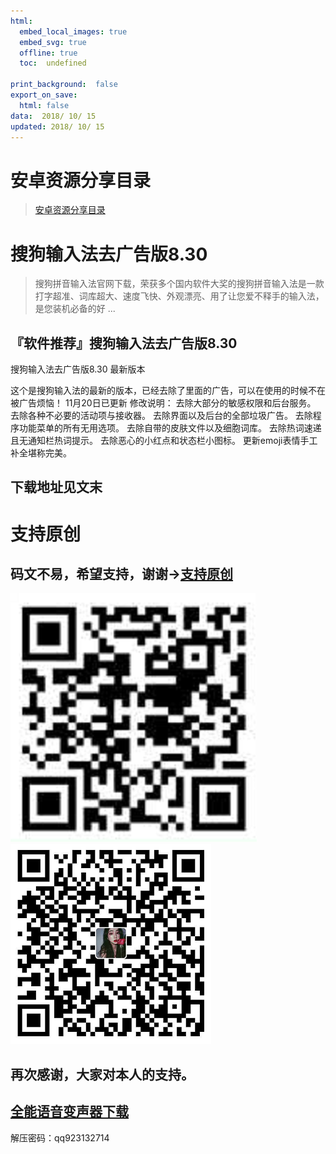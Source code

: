 ```yaml
---
html:
  embed_local_images: true
  embed_svg: true
  offline: true
  toc:  undefined

print_background:  false
export_on_save:
  html: false
data:  2018/ 10/ 15
updated: 2018/ 10/ 15
---
```


# 安卓资源分享目录

> [安卓资源分享目录](https://blog.csdn.net/qq923132714/article/details/83059823 "安卓资源分享目录")

# 搜狗输入法去广告版8.30

> 搜狗拼音输入法官网下载，荣获多个国内软件大奖的搜狗拼音输入法是一款打字超准、词库超大、速度飞快、外观漂亮、用了让您爱不释手的输入法，是您装机必备的好 ...



## 『软件推荐』搜狗输入法去广告版8.30

搜狗输入法去广告版8.30 最新版本

这个是搜狗输入法的最新的版本，已经去除了里面的广告，可以在使用的时候不在被广告烦恼！
11月20日已更新
修改说明：
去除大部分的敏感权限和后台服务。
去除各种不必要的活动项与接收器。
去除界面以及后台的全部垃圾广告。
去除程序功能菜单的所有无用选项。
去除自带的皮肤文件以及细胞词库。
去除热词速递且无通知栏热词提示。
去除恶心的小红点和状态栏小图标。
更新emoji表情手工补全堪称完美。





## 下载地址见文末

# 支持原创
## 码文不易，希望支持，谢谢->**[支持原创](http://blog.csdn.net/qq923132714/article/details/79399145)**
![微信支付](https://raw.githubusercontent.com/923132714/my_picture/master/blog/support/weixin.png)![微信支付](https://raw.githubusercontent.com/923132714/my_picture/master/blog/support/支付宝.png)
## 再次感谢，大家对本人的支持。



## [全能语音变声器下载](http://u16848854.ctfile.net/fs/16848854-314733775 "全能语音变声器下载")

解压密码：qq923132714
